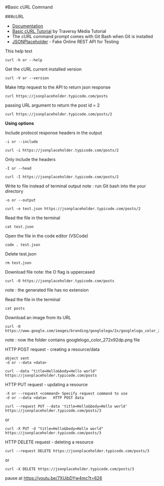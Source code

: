 #Basic cURL Command

###cURL 
- [Documentation](https://curl.haxx.se/docs/) 
- [Basic cURL Tutorial](https://www.youtube.com/watch?v=7XUibDYw4mc&t=2s) by Traversy Média Tutorial
- The cURL command prompt comes with Git Bash when Git is installed
- [JSONPlaceholder](https://jsonplaceholder.typicode.com/) - Fake Online REST API for Testing

This help text
````
curl -h or --help  
````
Get the cURL current installed version 

````
curl -V or --version
````

Make http request to the API to return json response

````
curl https://jsonplaceholder.typicode.com/posts
````
passing URL argument to return the post id = 2

````
curl https://jsonplaceholder.typicode.com/posts/2
````

**Using options** 

Include protocol response headers in the output

````
-i or --include
````

````
curl -i https://jsonplaceholder.typicode.com/posts/2
````

Only include the headers

````
-I or --head
````

````
curl -I https://jsonplaceholder.typicode.com/posts/2
````

Write to file instead of terminal output
note : run Git bash into the your directory

````
-o or --output 
````

````
curl -o test.json https://jsonplaceholder.typicode.com/posts/2
````

Read the file in the terminal

````
cat test.json
````
Open the file in the code editor (VSCode)

````
code . test.json
````
Delete test.json

````
rm test.json
````

Download file
note: the O flag is uppercased

````
curl -O https://jsonplaceholder.typicode.com/posts
````
note : the generated file has no extension

Read the file in the terminal

````
cat posts
````

Download an image from its URL 

````
curl -O https://www.google.com/images/branding/googlelogo/2x/googlelogo_color_272x92dp.png
````

note : now the folder contains googlelogo_color_272x92dp.png file

HTTP POST request - creating a resource/data 

````
object sent
-d or --data <data>
````

````
curl --data "title=Hello&body=Hello world" https://jsonplaceholder.typicode.com/posts
````

HTTP PUT request - updating a resource

````
-X or --request <command> Specify request command to use
-d or --data <data>   HTTP POST data
````
````
curl --request PUT --data 'title=Hello&body=Hello world' https://jsonplaceholder.typicode.com/posts/3
````
or 
````
curl -X PUT -d "title=Hello&body=Hello world" https://jsonplaceholder.typicode.com/posts/3
````

HTTP DELETE request - deleting a resource

````
curl --request DELETE https://jsonplaceholder.typicode.com/posts/3
````
or 
````
curl -X DELETE https://jsonplaceholder.typicode.com/posts/3
````
pause at https://youtu.be/7XUibDYw4mc?t=626





